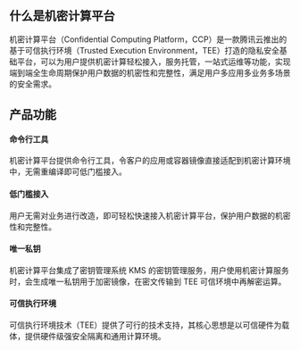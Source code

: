 ## 什么是机密计算平台
机密计算平台（Confidential Computing Platform，CCP）是一款腾讯云推出的基于可信执行环境（Trusted Execution Environment，TEE）打造的隐私安全基础平台，可以为用户提供机密计算轻松接入，服务托管，一站式运维等功能，实现端到端全生命周期保护用户数据的机密性和完整性，满足用户多应用多业务多场景的安全需求。

## 产品功能
#### 命令行工具
机密计算平台提供命令行工具，令客户的应用或容器镜像直接适配到机密计算环境中，无需重编译即可低门槛接入。

#### 低门槛接入
用户无需对业务进行改造，即可轻松快速接入机密计算平台，保护用户数据的机密性和完整性。

#### 唯一私钥
机密计算平台集成了密钥管理系统 KMS 的密钥管理服务，用户使用机密计算服务时，会生成唯一私钥用于加密镜像，在密文传输到 TEE 可信环境中再解密运算。

#### 可信执行环境
可信执行环境技术（TEE）提供了可行的技术支持，其核心思想是以可信硬件为载体，提供硬件级强安全隔离和通用计算环境。
